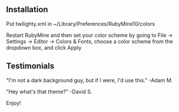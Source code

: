 Installation
----------------

Put twilighty.xml in  ~/Library/Preferences/RubyMine10/colors

Restart RubyMine and then set your color scheme by going to File -> Settings -> Editor -> Colors & Fonts, choose a color scheme from the dropdown box, and click Apply

Testimonials
----------------

"I'm not a dark background guy, but if I were, I'd use this."
-Adam M.

"Hey what's that theme?"
-David S.

Enjoy!

